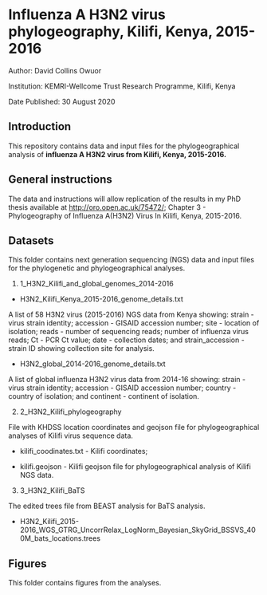 # Influenza A H3N2 virus phylogeography, Kilifi, Kenya, 2015-2016

Author:	David Collins Owuor

Institution:	KEMRI-Wellcome Trust Research Programme, Kilifi, Kenya

Date Published: 30 August 2020


## Introduction

This repository contains data and input files for the phylogeographical analysis of
**influenza A H3N2 virus from Kilifi, Kenya, 2015-2016.**


## General instructions

The data and instructions will allow replication of the results in my PhD thesis available
at http://oro.open.ac.uk/75472/; Chapter 3 - Phylogeography of Influenza A(H3N2) Virus In
Kilifi, Kenya, 2015-2016.


## Datasets

This folder contains next generation sequencing (NGS) data and input files for the
phylogenetic and phylogeographical analyses.

1.	1_H3N2_Kilifi_and_global_genomes_2014-2016

*	H3N2_Kilifi_Kenya_2015-2016_genome_details.txt 

A list of 58 H3N2 virus (2015-2016) NGS data from Kenya showing: strain - virus strain
identity; accession - GISAID accession number; site - location of isolation; reads - number
of sequencing reads; number of influenza virus reads; Ct - PCR Ct value; date - collection
dates; and strain_accession - strain ID showing collection site for analysis.


*	H3N2_global_2014-2016_genome_details.txt

A list of global influenza H3N2 virus data from 2014-16 showing: strain - virus strain
identity; accession - GISAID accession number; country - country of isolation; and
continent - continent of isolation.


2.	2_H3N2_Kilifi_phylogeography

File with KHDSS location coordinates and geojson file for phylogeographical analyses of
Kilifi virus sequence data.

* kilifi_coodinates.txt - Kilifi coordinates;

* kilifi.geojson - Kilifi geojson file for phylogeographical analysis of Kilifi NGS data.


3.	3_H3N2_Kilifi_BaTS
  
The edited trees file from BEAST analysis for BaTS analysis.

*	H3N2_Kilifi_2015-2016_WGS_GTRG_UncorrRelax_LogNorm_Bayesian_SkyGrid_BSSVS_400M_bats_locations.trees


##	Figures

This folder contains figures from the analyses.
